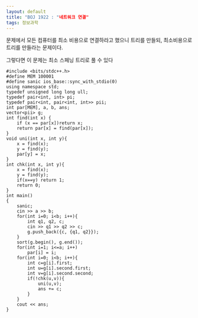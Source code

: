 ```yaml
---
layout: default
title: "BOJ 1922 : "네트워크 연결"
tags: 정보과학
---
```


문제에서 모든 컴퓨터를 최소 비용으로 연결하라고 했으니 트리를 만들되, 최소비용으로 트리를 만들라는 문제이다.

그렇다면 이 문제는 최소 스페닝 트리로 풀 수 있다

    #include <bits/stdc++.h>
    #define MEM 100001
    #define sanic ios_base::sync_with_stdio(0)
    using namespace std;
    typedef unsigned long long ull;
    typedef pair<int, int> pi;
    typedef pair<int, pair<int, int>> pii;
    int par[MEM], a, b, ans;
    vector<pii> g;
    int find(int x) {
        if (x == par[x])return x;
        return par[x] = find(par[x]);
    }
    void uni(int x, int y){
        x = find(x);
        y = find(y);
        par[y] = x;
    }
    int chk(int x, int y){
        x = find(x);
        y = find(y);
        if(x==y) return 1;
        return 0;
    }
    int main()
    {
        sanic;
        cin >> a >> b;
        for(int i=0; i<b; i++){
            int q1, q2, c;
            cin >> q1 >> q2 >> c;
            g.push_back({c, {q1, q2}});
        }
        sort(g.begin(), g.end());
        for(int i=1; i<=a; i++)
            par[i] = i;
        for(int i=0; i<b; i++){
            int c=g[i].first;
            int u=g[i].second.first;
            int v=g[i].second.second;
            if(!chk(u,v)){
                uni(u,v);
                ans += c;
            }
        }
        cout << ans;
    }
